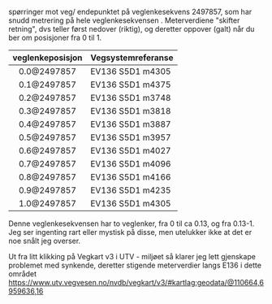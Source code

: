 spørringer mot veg/ endepunktet på veglenkesekvens 2497857, som har snudd metrering på hele veglenkesekvensen . Meterverdiene "skifter retning", dvs teller først nedover (riktig), og deretter oppover (galt) når du ber om posisjoner fra 0 til 1.

| veglenkeposisjon | Vegsystemreferanse |  
|:-:|---|
| 0.0@2497857 | EV136 S5D1 m4305 |
| 0.1@2497857 | EV136 S5D1 m4375 |
| 0.2@2497857 | EV136 S5D1 m3748 |
| 0.3@2497857 | EV136 S5D1 m3818 |
| 0.4@2497857 | EV136 S5D1 m3887 |
| 0.5@2497857 | EV136 S5D1 m3957 |
| 0.6@2497857 | EV136 S5D1 m4027 |
| 0.7@2497857 | EV136 S5D1 m4096 |
| 0.8@2497857 | EV136 S5D1 m4166 |
| 0.9@2497857 | EV136 S5D1 m4235 |
| 1.0@2497857 | EV136 S5D1 m4305 |

Denne veglenkesekvensen har to veglenker, fra 0 til ca 0.13, og fra 0.13-1. Jeg ser ingenting rart eller mystisk på disse, men utelukker ikke at det er noe snålt jeg overser.

Ut fra litt klikking på Vegkart v3 i UTV - miljøet så klarer jeg lett gjenskape problemet med synkende, deretter stigende meterverdier langs E136 i dette området
https://www.utv.vegvesen.no/nvdb/vegkart/v3/#kartlag:geodata/@110664,6959636,16